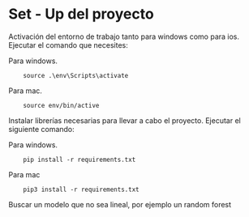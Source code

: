 # Set - Up del proyecto

Activación del entorno de trabajo tanto para windows como para ios. Ejecutar el comando que necesites:

Para windows.
```
    source .\env\Scripts\activate 
```

Para mac.
```
    source env/bin/active 
```

Instalar librerías necesarias para llevar a cabo el proyecto. Ejecutar el siguiente comando:

Para windows.

``` 
    pip install -r requirements.txt
```

Para mac
``` 
    pip3 install -r requirements.txt
```

Buscar un modelo que no sea lineal, por ejemplo un random forest